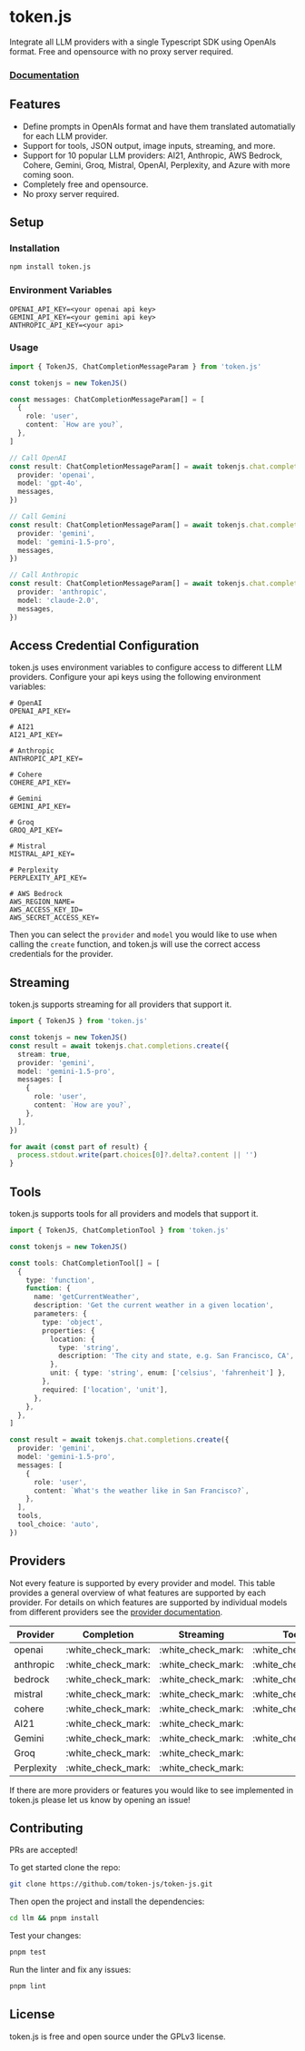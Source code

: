 # token.js

Integrate all LLM providers with a single Typescript SDK using OpenAIs format. Free and opensource with no proxy server required.

### [Documentation](http://tokenjs.ai)

## Features

* Define prompts in OpenAIs format and have them translated automatially for each LLM provider.
* Support for tools, JSON output, image inputs, streaming, and more.
* Support for 10 popular LLM providers: AI21, Anthropic, AWS Bedrock, Cohere, Gemini, Groq, Mistral, OpenAI, Perplexity, and Azure with more coming soon.
* Completely free and opensource.
* No proxy server required.

## Setup

### Installation

```bash
npm install token.js
```

### Environment Variables

```env
OPENAI_API_KEY=<your openai api key>
GEMINI_API_KEY=<your gemini api key>
ANTHROPIC_API_KEY=<your api>
```

### Usage

```ts
import { TokenJS, ChatCompletionMessageParam } from 'token.js'

const tokenjs = new TokenJS()

const messages: ChatCompletionMessageParam[] = [
  {
    role: 'user',
    content: `How are you?`,
  },
]

// Call OpenAI
const result: ChatCompletionMessageParam[] = await tokenjs.chat.completions.create({
  provider: 'openai',
  model: 'gpt-4o',
  messages,
})

// Call Gemini
const result: ChatCompletionMessageParam[] = await tokenjs.chat.completions.create({
  provider: 'gemini',
  model: 'gemini-1.5-pro',
  messages,
})

// Call Anthropic
const result: ChatCompletionMessageParam[] = await tokenjs.chat.completions.create({
  provider: 'anthropic',
  model: 'claude-2.0',
  messages,
})
```

## Access Credential Configuration

token.js uses environment variables to configure access to different LLM providers. Configure your api keys using the following environment variables:

```
# OpenAI
OPENAI_API_KEY=

# AI21
AI21_API_KEY=

# Anthropic
ANTHROPIC_API_KEY=

# Cohere
COHERE_API_KEY=

# Gemini
GEMINI_API_KEY=

# Groq
GROQ_API_KEY=

# Mistral
MISTRAL_API_KEY=

# Perplexity
PERPLEXITY_API_KEY=

# AWS Bedrock
AWS_REGION_NAME=
AWS_ACCESS_KEY_ID=
AWS_SECRET_ACCESS_KEY=
```

Then you can select the `provider` and `model` you would like to use when calling the `create` function, and token.js will use the correct access credentials for the provider.

## Streaming

token.js supports streaming for all providers that support it.

```ts
import { TokenJS } from 'token.js'

const tokenjs = new TokenJS()
const result = await tokenjs.chat.completions.create({
  stream: true,
  provider: 'gemini',
  model: 'gemini-1.5-pro',
  messages: [
    {
      role: 'user',
      content: `How are you?`,
    },
  ],
})

for await (const part of result) {
  process.stdout.write(part.choices[0]?.delta?.content || '')
}
```

## Tools

token.js supports tools for all providers and models that support it.

```ts
import { TokenJS, ChatCompletionTool } from 'token.js'

const tokenjs = new TokenJS()

const tools: ChatCompletionTool[] = [
  {
    type: 'function',
    function: {
      name: 'getCurrentWeather',
      description: 'Get the current weather in a given location',
      parameters: {
        type: 'object',
        properties: {
          location: {
            type: 'string',
            description: 'The city and state, e.g. San Francisco, CA',
          },
          unit: { type: 'string', enum: ['celsius', 'fahrenheit'] },
        },
        required: ['location', 'unit'],
      },
    },
  },
]

const result = await tokenjs.chat.completions.create({
  provider: 'gemini',
  model: 'gemini-1.5-pro',
  messages: [
    {
      role: 'user',
      content: `What's the weather like in San Francisco?`,
    },
  ],
  tools,
  tool_choice: 'auto',
})
```

## Providers

Not every feature is supported by every provider and model. This table provides a general overview of what features are supported by each provider. For details on which features are supported by individual models from different providers see the [provider documentation](todo\(md\)/).

| Provider   | Completion           | Streaming            | Tools                | JSON Output          | Image Input          |
| ---------- | -------------------- | -------------------- | -------------------- | -------------------- | -------------------- |
| openai     | :white\_check\_mark: | :white\_check\_mark: | :white\_check\_mark: | :white\_check\_mark: | :white\_check\_mark: |
| anthropic  | :white\_check\_mark: | :white\_check\_mark: | :white\_check\_mark: | :white\_check\_mark: | :white\_check\_mark: |
| bedrock    | :white\_check\_mark: | :white\_check\_mark: | :white\_check\_mark: | :white\_check\_mark: | :white\_check\_mark: |
| mistral    | :white\_check\_mark: | :white\_check\_mark: | :white\_check\_mark: | :white\_check\_mark: |                      |
| cohere     | :white\_check\_mark: | :white\_check\_mark: | :white\_check\_mark: |                      |                      |
| AI21       | :white\_check\_mark: | :white\_check\_mark: |                      |                      |                      |
| Gemini     | :white\_check\_mark: | :white\_check\_mark: | :white\_check\_mark: | :white\_check\_mark: | :white\_check\_mark: |
| Groq       | :white\_check\_mark: | :white\_check\_mark: |                      | :white\_check\_mark: |                      |
| Perplexity | :white\_check\_mark: | :white\_check\_mark: |                      |                      |                      |

If there are more providers or features you would like to see implemented in token.js please let us know by opening an issue!

## Contributing

PRs are accepted!

To get started clone the repo:

```bash
git clone https://github.com/token-js/token-js.git
```

Then open the project and install the dependencies:

```bash
cd llm && pnpm install
```

Test your changes:

```bash
pnpm test
```

Run the linter and fix any issues:

```bash
pnpm lint
```

## License

token.js is free and open source under the GPLv3 license.

